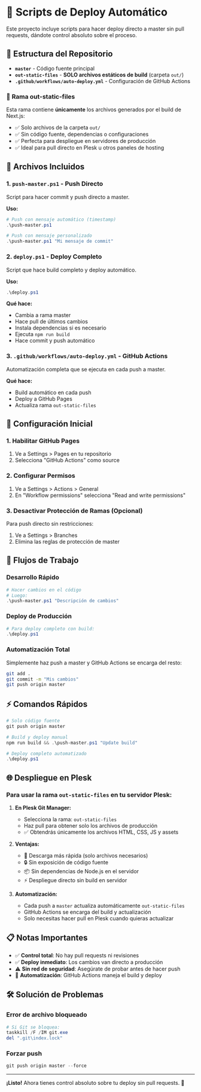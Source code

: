 # 🚀 Scripts de Deploy Automático

Este proyecto incluye scripts para hacer deploy directo a master sin pull requests, dándote control absoluto sobre el proceso.

## 📁 **Estructura del Repositorio**

- **`master`** - Código fuente principal
- **`out-static-files`** - **SOLO archivos estáticos de build** (carpeta `out/`)
- **`.github/workflows/auto-deploy.yml`** - Configuración de GitHub Actions

### 🎯 **Rama out-static-files**

Esta rama contiene **únicamente** los archivos generados por el build de Next.js:
- ✅ Solo archivos de la carpeta `out/`
- ✅ Sin código fuente, dependencias o configuraciones
- ✅ Perfecta para despliegue en servidores de producción
- ✅ Ideal para pull directo en Plesk u otros paneles de hosting

## 📁 Archivos Incluidos

### 1. `push-master.ps1` - Push Directo
Script para hacer commit y push directo a master.

**Uso:**
```powershell
# Push con mensaje automático (timestamp)
.\push-master.ps1

# Push con mensaje personalizado
.\push-master.ps1 "Mi mensaje de commit"
```

### 2. `deploy.ps1` - Deploy Completo
Script que hace build completo y deploy automático.

**Uso:**
```powershell
.\deploy.ps1
```

**Qué hace:**
- Cambia a rama master
- Hace pull de últimos cambios
- Instala dependencias si es necesario
- Ejecuta `npm run build`
- Hace commit y push automático

### 3. `.github/workflows/auto-deploy.yml` - GitHub Actions
Automatización completa que se ejecuta en cada push a master.

**Qué hace:**
- Build automático en cada push
- Deploy a GitHub Pages
- Actualiza rama `out-static-files`

## 🔧 Configuración Inicial

### 1. Habilitar GitHub Pages
1. Ve a Settings > Pages en tu repositorio
2. Selecciona "GitHub Actions" como source

### 2. Configurar Permisos
1. Ve a Settings > Actions > General
2. En "Workflow permissions" selecciona "Read and write permissions"

### 3. Desactivar Protección de Ramas (Opcional)
Para push directo sin restricciones:
1. Ve a Settings > Branches
2. Elimina las reglas de protección de master

## 🚀 Flujos de Trabajo

### Desarrollo Rápido
```powershell
# Hacer cambios en el código
# Luego:
.\push-master.ps1 "Descripción de cambios"
```

### Deploy de Producción
```powershell
# Para deploy completo con build:
.\deploy.ps1
```

### Automatización Total
Simplemente haz push a master y GitHub Actions se encarga del resto:
```bash
git add .
git commit -m "Mis cambios"
git push origin master
```

## ⚡ Comandos Rápidos

```powershell
# Solo código fuente
git push origin master

# Build y deploy manual
npm run build && .\push-master.ps1 "Update build"

# Deploy completo automatizado
.\deploy.ps1
```

## 🌐 **Despliegue en Plesk**

### Para usar la rama `out-static-files` en tu servidor Plesk:

1. **En Plesk Git Manager:**
   - Selecciona la rama: `out-static-files`
   - Haz pull para obtener solo los archivos de producción
   - ✅ Obtendrás únicamente los archivos HTML, CSS, JS y assets

2. **Ventajas:**
   - 🚀 Descarga más rápida (solo archivos necesarios)
   - 🔒 Sin exposición de código fuente
   - 📦 Sin dependencias de Node.js en el servidor
   - ⚡ Despliegue directo sin build en servidor

3. **Automatización:**
   - Cada push a `master` actualiza automáticamente `out-static-files`
   - GitHub Actions se encarga del build y actualización
   - Solo necesitas hacer pull en Plesk cuando quieras actualizar

## 📋 Notas Importantes

- ✅ **Control total**: No hay pull requests ni revisiones
- ✅ **Deploy inmediato**: Los cambios van directo a producción
- ⚠️ **Sin red de seguridad**: Asegúrate de probar antes de hacer push
- 🔄 **Automatización**: GitHub Actions maneja el build y deploy

## 🛠️ Solución de Problemas

### Error de archivo bloqueado
```powershell
# Si Git se bloquea:
taskkill /F /IM git.exe
del ".git\index.lock"
```

### Forzar push
```powershell
git push origin master --force
```

---

**¡Listo!** Ahora tienes control absoluto sobre tu deploy sin pull requests. 🎉